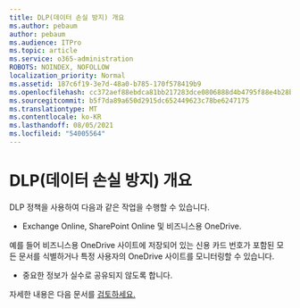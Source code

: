 ```yaml
---
title: DLP(데이터 손실 방지) 개요
ms.author: pebaum
author: pebaum
ms.audience: ITPro
ms.topic: article
ms.service: o365-administration
ROBOTS: NOINDEX, NOFOLLOW
localization_priority: Normal
ms.assetid: 187c6f19-3e7d-48a0-b785-170f578419b9
ms.openlocfilehash: cc372aef88ebdca81bb217283dce0806888d4b4795f88e4b28bd36cc2c6f1c5f
ms.sourcegitcommit: b5f7da89a650d2915dc652449623c78be6247175
ms.translationtype: MT
ms.contentlocale: ko-KR
ms.lasthandoff: 08/05/2021
ms.locfileid: "54005564"
---
```

# <a name="data-loss-prevention-dlp-overview"></a>DLP(데이터 손실 방지) 개요

DLP 정책을 사용하여 다음과 같은 작업을 수행할 수 있습니다.

- Exchange Online, SharePoint Online 및 비즈니스용 OneDrive.


예를 들어 비즈니스용 OneDrive 사이트에 저장되어 있는 신용 카드 번호가 포함된 모든 문서를 식별하거나 특정 사용자의 OneDrive 사이트를 모니터링할 수 있습니다.

- 중요한 정보가 실수로 공유되지 않도록 합니다.


자세한 내용은 다음 문서를 [검토하세요.](https://docs.microsoft.com/microsoft-365/compliance/data-loss-prevention-policies)

